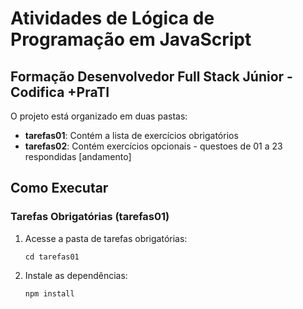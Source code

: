 # Atividades de Lógica de Programação em JavaScript
## Formação Desenvolvedor Full Stack Júnior - Codifica +PraTI

O projeto está organizado em duas pastas:

- **tarefas01**: Contém a lista de exercícios obrigatórios
- **tarefas02**: Contém exercícios opcionais - questoes de 01 a 23 respondidas [andamento]

## Como Executar

### Tarefas Obrigatórias (tarefas01)

1. Acesse a pasta de tarefas obrigatórias:
   ```
   cd tarefas01
   ```

2. Instale as dependências:
   ```
   npm install
   ```

